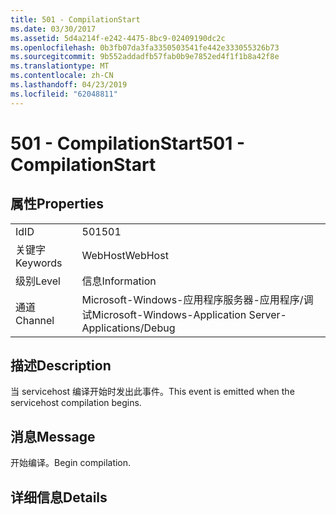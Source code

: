 ```yaml
---
title: 501 - CompilationStart
ms.date: 03/30/2017
ms.assetid: 5d4a214f-e242-4475-8bc9-02409190dc2c
ms.openlocfilehash: 0b3fb07da3fa3350503541fe442e333055326b73
ms.sourcegitcommit: 9b552addadfb57fab0b9e7852ed4f1f1b8a42f8e
ms.translationtype: MT
ms.contentlocale: zh-CN
ms.lasthandoff: 04/23/2019
ms.locfileid: "62048811"
---
```

# <a name="501---compilationstart"></a><span data-ttu-id="3570e-102">501 - CompilationStart</span><span class="sxs-lookup"><span data-stu-id="3570e-102">501 - CompilationStart</span></span>
## <a name="properties"></a><span data-ttu-id="3570e-103">属性</span><span class="sxs-lookup"><span data-stu-id="3570e-103">Properties</span></span>  
  
|||  
|-|-|  
|<span data-ttu-id="3570e-104">Id</span><span class="sxs-lookup"><span data-stu-id="3570e-104">ID</span></span>|<span data-ttu-id="3570e-105">501</span><span class="sxs-lookup"><span data-stu-id="3570e-105">501</span></span>|  
|<span data-ttu-id="3570e-106">关键字</span><span class="sxs-lookup"><span data-stu-id="3570e-106">Keywords</span></span>|<span data-ttu-id="3570e-107">WebHost</span><span class="sxs-lookup"><span data-stu-id="3570e-107">WebHost</span></span>|  
|<span data-ttu-id="3570e-108">级别</span><span class="sxs-lookup"><span data-stu-id="3570e-108">Level</span></span>|<span data-ttu-id="3570e-109">信息</span><span class="sxs-lookup"><span data-stu-id="3570e-109">Information</span></span>|  
|<span data-ttu-id="3570e-110">通道</span><span class="sxs-lookup"><span data-stu-id="3570e-110">Channel</span></span>|<span data-ttu-id="3570e-111">Microsoft-Windows-应用程序服务器-应用程序/调试</span><span class="sxs-lookup"><span data-stu-id="3570e-111">Microsoft-Windows-Application Server-Applications/Debug</span></span>|  
  
## <a name="description"></a><span data-ttu-id="3570e-112">描述</span><span class="sxs-lookup"><span data-stu-id="3570e-112">Description</span></span>  
 <span data-ttu-id="3570e-113">当 servicehost 编译开始时发出此事件。</span><span class="sxs-lookup"><span data-stu-id="3570e-113">This event is emitted when the servicehost compilation begins.</span></span>  
  
## <a name="message"></a><span data-ttu-id="3570e-114">消息</span><span class="sxs-lookup"><span data-stu-id="3570e-114">Message</span></span>  
 <span data-ttu-id="3570e-115">开始编译。</span><span class="sxs-lookup"><span data-stu-id="3570e-115">Begin compilation.</span></span>  
  
## <a name="details"></a><span data-ttu-id="3570e-116">详细信息</span><span class="sxs-lookup"><span data-stu-id="3570e-116">Details</span></span>
